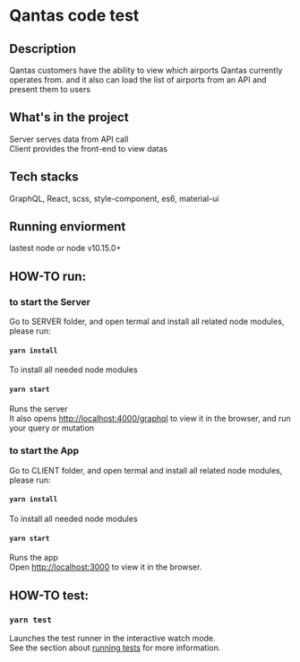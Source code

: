 # Qantas code test

## Description

Qantas customers have the ability to view which airports Qantas currently operates from. and it also can load the list of airports from an API and present them to users

## What's in the project

Server serves data from API call<br>
Client provides the front-end to view datas

## Tech stacks

GraphQL, React, scss, style-component, es6, material-ui

## Running enviorment

lastest node or node v10.15.0+

## HOW-TO run:

### to start the Server

Go to SERVER folder, and open termal and install all related node modules, please run:

#### `yarn install`

To install all needed node modules

#### `yarn start`

Runs the server<br>
It also opens [http://localhost:4000/graphql](http://localhost:4000/graphql) to view it in the browser,
and run your query or mutation

### to start the App

Go to CLIENT folder, and open termal and install all related node modules, please run:

#### `yarn install`

To install all needed node modules

#### `yarn start`

Runs the app<br>
Open [http://localhost:3000](http://localhost:3000) to view it in the browser.

## HOW-TO test:

### `yarn test`

Launches the test runner in the interactive watch mode.<br>
See the section about [running tests](https://facebook.github.io/create-react-app/docs/running-tests) for more information.
